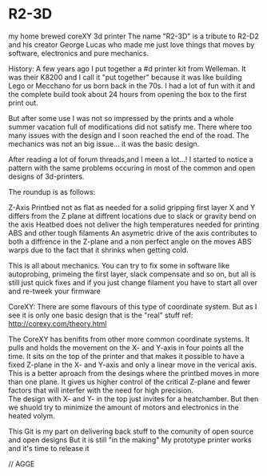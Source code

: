 # R2-3D
my home brewed coreXY 3d printer
The name "R2-3D" is a tribute to R2-D2 and his creator George Lucas who made me just love things that moves by software, 
electronics and pure mechanics.

History:
A few years ago I put together a #d printer kit from Welleman. 
It was their K8200 and I call it "put together" because it was like building Lego or Mecchano for us born back in the 70s.
I had a lot of fun with it and the complete build took about 24 hours from opening the box to the first print out.

But after some use I was not so impressed by the prints and a whole summer vacation full of modifications
did not satisfy me. There where too many issues with the design and I soon reached the end of the road.
The mechanics was not an big issue... it was the basic design.

After reading a lot of forum threads,and I meen a lot...! I started to notice a pattern with the same problems occuring in
most of the common and open designs of 3d-printers.

The roundup is as follows:

Z-Axis 
Printbed not as flat as needed for a solid gripping first layer
X and Y differs from the Z plane at diffrent locations due to slack or gravity bend on the axis
Heatbed does not deliver the high temperatures needed for printing ABS and other tough filaments
An asymetric drive of the axis contributes to both a diffrence in the Z-plane and a non perfect angle on the moves
ABS warps due to the fact that it shrinks when getting cold. 

This is all about mechanics. 
You can try to fix some in software like autoprobing, primeing the first layer, slack compensate 
and so on, but all is still just quick fixes and if you just change filament you have to start all over and 
re-tweek your firmware

CoreXY:
There are some flavours of this type of coordinate system. But as I see it is only one basic design that is the "real" stuff
ref: http://corexy.com/theory.html

The CoreXY has benifits from other more common coordinate systems. It pulls and holds the movement on the X- and Y-axis in 
four points all the time. It sits on the top of the printer and that makes it possible to have a fixed Z-plane in the X- and 
Y-axis and only a linear move in the verical axis. This is a better aproach from the desings where the printbed moves in more 
than one plane. It gives us higher control of the critical Z-plane and fewer factors that will interfer with the need for high 
precision.  
The design with X- and Y- in the top just invites for a heatchamber. But then we shuold try to minimize the amount of motors and 
electronics in the heated volym. 

This Git is my part on delivering back stuff to the comunity of open source and open designs 
But it is still "in the making" My prototype printer works and it's time to release it

// AGGE
